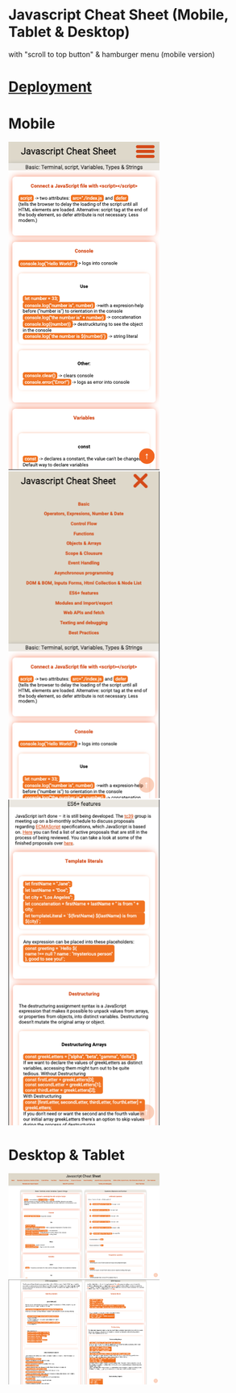 # Javascript Cheat Sheet (Mobile, Tablet & Desktop)

with "scroll to top button" & hamburger menu (mobile version)

# [Deployment](https://mariariosnavarro.github.io/jssheet/)

# Mobile

<div>

<img src="./assets/img/readme1.png" alt="" width="300px">
<img src="./assets/img/readme2.png" alt="" width="300px">
<img src="./assets/img/readme3.png" alt="" width="300px">

</div>

# Desktop & Tablet

<div>
<img src="./assets/img/readme4.png" alt="" width="300px">
<img src="./assets/img/readme5.png" alt="" width="300px">

</div>
